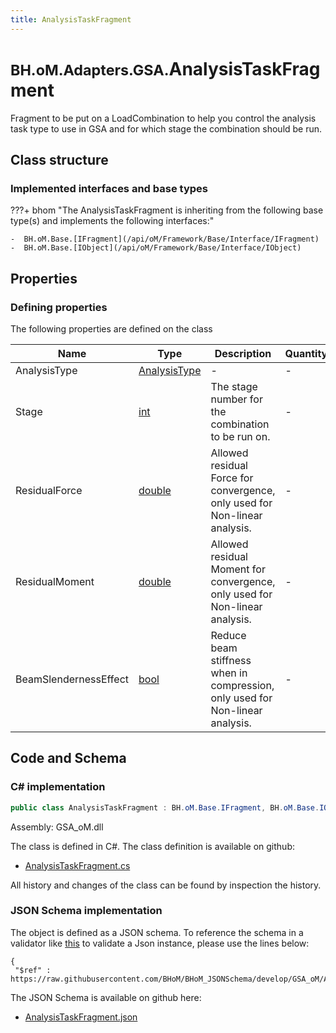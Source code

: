 ```yaml
---
title: AnalysisTaskFragment
---
```


# <small>BH.oM.Adapters.GSA.</small>**AnalysisTaskFragment**

Fragment to be put on a LoadCombination to help you control the analysis task type to use in GSA and for which stage the combination should be run.

## Class structure

### Implemented interfaces and base types

???+ bhom "The AnalysisTaskFragment is inheriting from the following base type(s) and implements the following interfaces:"

    -  BH.oM.Base.[IFragment](/api/oM/Framework/Base/Interface/IFragment)
    -  BH.oM.Base.[IObject](/api/oM/Framework/Base/Interface/IObject)


## Properties



### Defining properties

The following properties are defined on the class

| Name             | Type             | Description      | Quantity         |
|------------------|------------------|------------------|------------------|
| AnalysisType | [AnalysisType](/api/oM/Adapter/Adapters/GSA/Enum/AnalysisType) | - | - |
| Stage | [int](https://learn.microsoft.com/en-us/dotnet/api/System.Int32?view=netstandard-2.0) | The stage number for the combination to be run on. | - |
| ResidualForce | [double](https://learn.microsoft.com/en-us/dotnet/api/System.Double?view=netstandard-2.0) | Allowed residual Force for convergence, only used for Non-linear analysis. | - |
| ResidualMoment | [double](https://learn.microsoft.com/en-us/dotnet/api/System.Double?view=netstandard-2.0) | Allowed residual Moment for convergence, only used for Non-linear analysis. | - |
| BeamSlendernessEffect | [bool](https://learn.microsoft.com/en-us/dotnet/api/System.Boolean?view=netstandard-2.0) | Reduce beam stiffness when in compression, only used for Non-linear analysis. | - |


## Code and Schema

### C# implementation

``` C# title="C#"
public class AnalysisTaskFragment : BH.oM.Base.IFragment, BH.oM.Base.IObject
```

Assembly: GSA_oM.dll

The class is defined in C#. The class definition is available on github:

- [AnalysisTaskFragment.cs](https://github.com/BHoM/GSA_Toolkit/blob/develop/GSA_oM/Fragments\AnalysisTaskFragment.cs)

All history and changes of the class can be found by inspection the history.
### JSON Schema implementation

The object is defined as a JSON schema. To reference the schema in a validator like [this](https://www.jsonschemavalidator.net/) to validate a Json instance, please use the lines below:

``` { .json .copy .select } title="JSON Schema"
{
 "$ref" : https://raw.githubusercontent.com/BHoM/BHoM_JSONSchema/develop/GSA_oM/AnalysisTaskFragment.json}
```

The JSON Schema is available on github here:

- [AnalysisTaskFragment.json](https://github.com/BHoM/BHoM_JSONSchema/blob/develop/GSA_oM/AnalysisTaskFragment.json)
